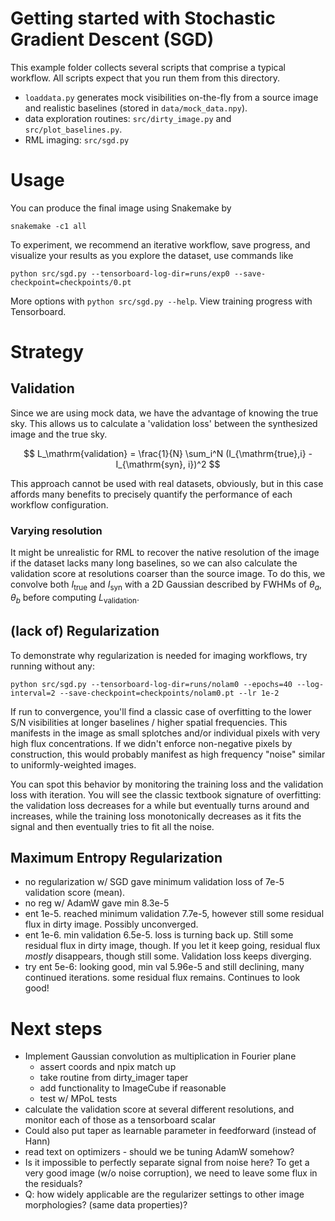 # Getting started with Stochastic Gradient Descent (SGD)

This example folder collects several scripts that comprise a typical workflow. All scripts expect that you run them from this directory.

* `loaddata.py` generates mock visibilities on-the-fly from a source image and realistic baselines (stored in `data/mock_data.npy`).
* data exploration routines: `src/dirty_image.py` and `src/plot_baselines.py`. 
* RML imaging: `src/sgd.py`

# Usage 
You can produce the final image using Snakemake by
```
snakemake -c1 all
```

To experiment, we recommend an iterative workflow, save progress, and visualize your results as you explore the dataset, use commands like

```
python src/sgd.py --tensorboard-log-dir=runs/exp0 --save-checkpoint=checkpoints/0.pt 
```

More options with `python src/sgd.py --help`. View training progress with Tensorboard.

# Strategy

## Validation 
Since we are using mock data, we have the advantage of knowing the true sky. This allows us to calculate a 'validation loss' between the synthesized image and the true sky.

$$
L_\mathrm{validation} = \frac{1}{N} \sum_i^N (I_{\mathrm{true},i} - I_{\mathrm{syn}, i})^2
$$

This approach cannot be used with real datasets, obviously, but in this case affords many benefits to precisely quantify the performance of each workflow configuration.

### Varying resolution

It might be unrealistic for RML to recover the native resolution of the image if the dataset lacks many long baselines, so we can also calculate the validation score at resolutions coarser than the source image. To do this, we convolve both $I_\mathrm{true}$ and $I_\mathrm{syn}$ with a 2D Gaussian described by FWHMs of $\theta_a, \theta_b$  before computing $L_\mathrm{validation}$. 

## (lack of) Regularization
To demonstrate why regularization is needed for imaging workflows, try running without any:

```
python src/sgd.py --tensorboard-log-dir=runs/nolam0 --epochs=40 --log-interval=2 --save-checkpoint=checkpoints/nolam0.pt --lr 1e-2
```

If run to convergence, you'll find a classic case of overfitting to the lower S/N visibilities at longer baselines / higher spatial frequencies. This manifests in the image as small splotches and/or individual pixels with very high flux concentrations. If we didn't enforce non-negative pixels by construction, this would probably manifest as high frequency "noise" similar to uniformly-weighted images.

You can spot this behavior by monitoring the training loss and the validation loss with iteration. You will see the classic textbook signature of overfitting: the validation loss decreases for a while but eventually turns around and increases, while the training loss monotonically decreases as it fits the signal and then eventually tries to fit all the noise.

## Maximum Entropy Regularization

* no regularization w/ SGD gave minimum validation loss of 7e-5 validation score (mean).
* no reg w/ AdamW gave min 8.3e-5
* ent 1e-5. reached minimum validation 7.7e-5, however still some residual flux in dirty image. Possibly unconverged.
* ent 1e-6. min validation 6.5e-5. loss is turning back up. Still some residual flux in dirty image, though. If you let it keep going, residual flux *mostly* disappears, though still some. Validation loss keeps diverging.
* try ent 5e-6: looking good, min val 5.96e-5 and still declining, many continued iterations. some residual flux remains. Continues to look good!

# Next steps
* Implement Gaussian convolution as multiplication in Fourier plane
    * assert coords and npix match up
    * take routine from dirty_imager taper
    * add functionality to ImageCube if reasonable
    * test w/ MPoL tests
* calculate the validation score at several different resolutions, and monitor each of those as a tensorboard scalar
* Could also put taper as learnable parameter in feedforward (instead of Hann)
* read text on optimizers - should we be tuning AdamW somehow?
* Is it impossible to perfectly separate signal from noise here? To get a very good image (w/o noise corruption), we need to leave some flux in the residuals?
* Q: how widely applicable are the regularizer settings to other image morphologies? (same data properties)?
